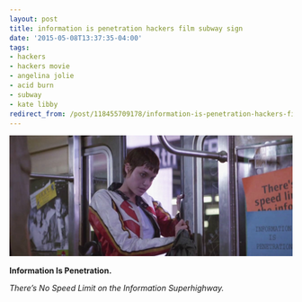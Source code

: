 ```yaml
---
layout: post
title: information is penetration hackers film subway sign
date: '2015-05-08T13:37:35-04:00'
tags:
- hackers
- hackers movie
- angelina jolie
- acid burn
- subway
- kate libby
redirect_from: /post/118455709178/information-is-penetration-hackers-film-subway-sign
---
```

 ![](/images/tumblr_no1i1qZMKo1tqzrm7o1_1280.jpg)  

**Information Is Penetration.&nbsp;**

_There’s No Speed Limit on the Information Superhighway._
